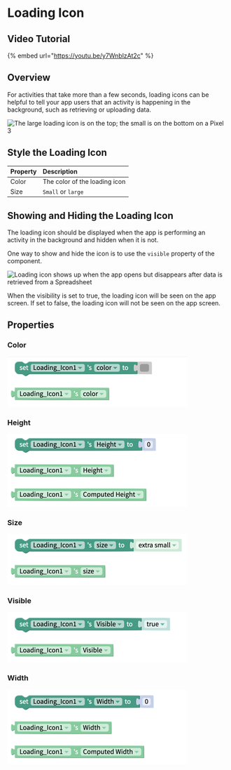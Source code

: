 # Loading Icon

## Video Tutorial

{% embed url="https://youtu.be/y7WnblzAt2c" %}



## Overview

For activities that take more than a few seconds, loading icons can be helpful to tell your app users that an activity is happening in the background, such as retrieving or uploading data.

![The large loading icon is on the top; the small is on the bottom on a Pixel 3](.gitbook/assets/ezgif.com-crop.gif)

## Style the Loading Icon 

| Property | Description |
| :--- | :--- |
| Color | The color of the loading icon |
| Size | `Small` or `large` |

## Showing and Hiding the Loading Icon

The loading icon should be displayed when the app is performing an activity in the background and hidden when it is not. 

One way to show and hide the icon is to use the `visible` property of the component.

![Loading icon shows up when the app opens but disappears after data is retrieved from a Spreadsheet](.gitbook/assets/screen-shot-2019-04-02-at-11.51.13-am.png)

When the visibility is set to true, the loading icon will be seen on the app screen. If set to false, the loading icon will not be seen on the app screen.

## Properties

### Color 

![](.gitbook/assets/color%20%281%29.png)

### Height 

![](.gitbook/assets/height%20%286%29.png)

### Size 

![](.gitbook/assets/size%20%281%29.png)

### Visible 

![](.gitbook/assets/visible%20%286%29.png)

### Width

![](.gitbook/assets/width%20%288%29.png)


